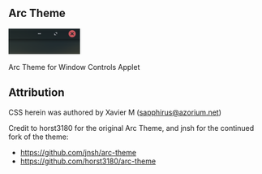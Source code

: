## Arc Theme

![screenshot](./screenshot.png)

Arc Theme for Window Controls Applet

## Attribution

CSS herein was authored by Xavier M (sapphirus@azorium.net)

Credit to horst3180 for the original Arc Theme, and jnsh for the continued fork of the theme:

* https://github.com/jnsh/arc-theme
* https://github.com/horst3180/arc-theme
